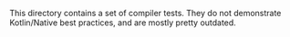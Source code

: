 This directory contains a set of compiler tests.
They do not demonstrate Kotlin/Native best practices, and are mostly pretty outdated.
